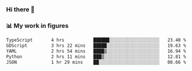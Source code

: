 ### Hi there 👋

### 📊 My work in figures

<!--START_SECTION:waka-->

```txt
TypeScript       4 hrs           ██████░░░░░░░░░░░░░░░░░░░   23.40 %
GDScript         3 hrs 22 mins   █████░░░░░░░░░░░░░░░░░░░░   19.63 %
YAML             2 hrs 54 mins   ████▒░░░░░░░░░░░░░░░░░░░░   16.94 %
Python           2 hrs 11 mins   ███▒░░░░░░░░░░░░░░░░░░░░░   12.81 %
JSON             1 hr 29 mins    ██░░░░░░░░░░░░░░░░░░░░░░░   08.66 %
```

<!--END_SECTION:waka-->
